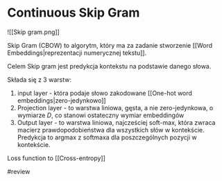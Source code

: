 # Continuous Skip Gram

![[Skip gram.png]]

Skip Gram (CBOW) to algorytm, który ma za zadanie stworzenie [[Word Embeddings|reprezentacji numerycznej tekstu]]. 

Celem Skip gram jest predykcja kontekstu na podstawie danego słowa.

Składa się z 3 warstw: 
1. input layer - która podaje słowo zakodowane [[One-hot word embeddings|zero-jedynkowo]]
2. Projection layer - to warstwa liniowa, gęsta, a nie zero-jedynkowa, o wymiarze $D$, co stanowi ostateczny wymiar embeddingów
3. Output layer - to warstwa liniowa, najcześciej soft-max, która zwraca macierz prawdopodobieństwa dla wszystkich słów w kontekście. Predykcja to argmax z softmaxa dla poszczególnych pozycji w kontekście.

Loss function to [[Cross-entropy]]

#review